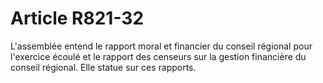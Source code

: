 # Article R821-32

L'assemblée entend le rapport moral et financier du conseil régional pour l'exercice écoulé et le rapport des censeurs sur la gestion financière du conseil régional. Elle statue sur ces rapports.